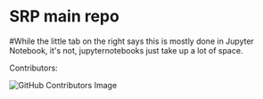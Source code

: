 # SRP main repo  
#While the little tab on the right says this is mostly done in Jupyter Notebook, it's not, jupyternotebooks just take up a lot of space. 
  
  Contributors:  
   
  ![GitHub Contributors Image](https://contrib.rocks/image?repo=Sjb4243/SRP)
